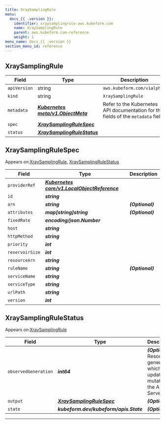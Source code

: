 ```yaml
---
title: XraySamplingRule
menu:
  docs_{{ .version }}:
    identifier: xraysamplingrule-aws.kubeform.com
    name: XraySamplingRule
    parent: aws.kubeform.com-reference
    weight: 1
menu_name: docs_{{ .version }}
section_menu_id: reference
---
```


## XraySamplingRule
| Field | Type | Description |
| ------ | ----- | ----------- |
| `apiVersion` | string | `aws.kubeform.com/v1alpha1` |
|    `kind` | string | `XraySamplingRule` |
| `metadata` | ***[Kubernetes meta/v1.ObjectMeta](https://kubernetes.io/docs/reference/generated/kubernetes-api/v1.13/#objectmeta-v1-meta)***|Refer to the Kubernetes API documentation for the fields of the `metadata` field.|
| `spec` | ***[XraySamplingRuleSpec](#xraysamplingrulespec)***||
| `status` | ***[XraySamplingRuleStatus](#xraysamplingrulestatus)***||
## XraySamplingRuleSpec

Appears on:[XraySamplingRule](#xraysamplingrule), [XraySamplingRuleStatus](#xraysamplingrulestatus)

| Field | Type | Description |
| ------ | ----- | ----------- |
| `providerRef` | ***[Kubernetes core/v1.LocalObjectReference](https://kubernetes.io/docs/reference/generated/kubernetes-api/v1.13/#localobjectreference-v1-core)***||
| `id` | ***string***||
| `arn` | ***string***| ***(Optional)*** |
| `attributes` | ***map[string]string***| ***(Optional)*** |
| `fixedRate` | ***encoding/json.Number***||
| `host` | ***string***||
| `httpMethod` | ***string***||
| `priority` | ***int***||
| `reservoirSize` | ***int***||
| `resourceArn` | ***string***||
| `ruleName` | ***string***| ***(Optional)*** |
| `serviceName` | ***string***||
| `serviceType` | ***string***||
| `urlPath` | ***string***||
| `version` | ***int***||
## XraySamplingRuleStatus

Appears on:[XraySamplingRule](#xraysamplingrule)

| Field | Type | Description |
| ------ | ----- | ----------- |
| `observedGeneration` | ***int64***| ***(Optional)*** Resource generation, which is updated on mutation by the API Server.|
| `output` | ***[XraySamplingRuleSpec](#xraysamplingrulespec)***| ***(Optional)*** |
| `state` | ***kubeform.dev/kubeform/apis.State***| ***(Optional)*** |
---
